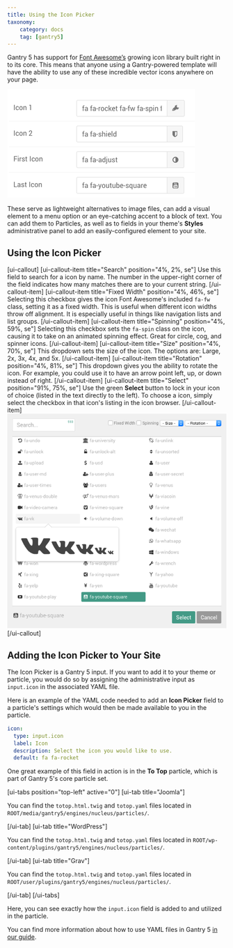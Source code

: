 ```yaml
---
title: Using the Icon Picker
taxonomy:
    category: docs
    tag: [gantry5]
---
```


Gantry 5 has support for [Font Awesome’s](http://fortawesome.github.io/Font-Awesome/) growing icon library built right in to its core. This means that anyone using a Gantry-powered template will have the ability to use any of these incredible vector icons anywhere on your page.

![Icon Picker](icon_picker_2.png?classes=shadow,border)

These serve as lightweight alternatives to image files, can add a visual element to a menu option or an eye-catching accent to a block of text. You can add them to Particles, as well as to fields in your theme's **Styles** administrative panel to add an easily-configured element to your site.

## Using the Icon Picker

[ui-callout]
[ui-callout-item title="Search" position="4%, 2%, se"]
Use this field to search for a icon by name. The number in the upper-right corner of the field indicates how many matches there are to your current string.
[/ui-callout-item]
[ui-callout-item title="Fixed Width" position="4%, 46%, se"]
Selecting this checkbox gives the icon Font Awesome's included `fa-fw` class, setting it as a fixed width. This is useful when different icon widths throw off alignment. It is especially useful in things like navigation lists and list groups.
[/ui-callout-item]
[ui-callout-item title="Spinning" position="4%, 59%, se"]
Selecting this checkbox sets the `fa-spin` class on the icon, causing it to take on an animated spinning effect. Great for circle, cog, and spinner icons.
[/ui-callout-item]
[ui-callout-item title="Size" position="4%, 70%, se"]
This dropdown sets the size of the icon. The options are: Large, 2x, 3x, 4x, and 5x.
[/ui-callout-item]
[ui-callout-item title="Rotation" position="4%, 81%, se"]
This dropdown gives you the ability to rotate the icon. For example, you could use it to have an arrow point left, up, or down instead of right.
[/ui-callout-item]
[ui-callout-item title="Select" position="91%, 75%, se"]
Use the green **Select** button to lock in your icon of choice (listed in the text directly to the left). To choose a icon, simply select the checkbox in that icon's listing in the icon browser.
[/ui-callout-item]
![](icon_picker_1.png?classes=shadow,border)
[/ui-callout]

## Adding the Icon Picker to Your Site

The Icon Picker is a Gantry 5 input. If you want to add it to your theme or particle, you would do so by assigning the administrative input as `input.icon` in the associated YAML file.

Here is an example of the YAML code needed to add an **Icon Picker** field to a particle's settings which would then be made available to you in the particle.

```yaml
icon:
  type: input.icon
  label: Icon
  description: Select the icon you would like to use.
  default: fa fa-rocket
```

One great example of this field in action is in the **To Top** particle, which is part of Gantry 5's core particle set.

[ui-tabs position="top-left" active="0"]
[ui-tab title="Joomla"]

You can find the `totop.html.twig` and `totop.yaml` files located in `ROOT/media/gantry5/engines/nucleus/particles/`.

[/ui-tab]
[ui-tab title="WordPress"]

You can find the `totop.html.twig` and `totop.yaml` files located in `ROOT/wp-content/plugins/gantry5/engines/nucleus/particles/`.

[/ui-tab]
[ui-tab title="Grav"]

You can find the `totop.html.twig` and `totop.yaml` files located in `ROOT/user/plugins/gantry5/engines/nucleus/particles/`.

[/ui-tab]
[/ui-tabs]

Here, you can see exactly how the `input.icon` field is added to and utilized in the particle.


You can find more information about how to use YAML files in Gantry 5 [in our guide](../../advanced/particle-yaml-field-types).
